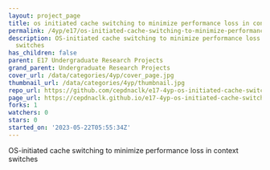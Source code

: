 ```yaml
---
layout: project_page
title: os initiated cache switching to minimize performance loss in context switches
permalink: /4yp/e17/os-initiated-cache-switching-to-minimize-performance-loss-in-context-switches/
description: OS-initiated cache switching to minimize performance loss in context
  switches
has_children: false
parent: E17 Undergraduate Research Projects
grand_parent: Undergraduate Research Projects
cover_url: /data/categories/4yp/cover_page.jpg
thumbnail_url: /data/categories/4yp/thumbnail.jpg
repo_url: https://github.com/cepdnaclk/e17-4yp-os-initiated-cache-switching-to-minimize-performance-loss-in-context-switches
page_url: https://cepdnaclk.github.io/e17-4yp-os-initiated-cache-switching-to-minimize-performance-loss-in-context-switches
forks: 1
watchers: 0
stars: 0
started_on: '2023-05-22T05:55:34Z'
---
```


OS-initiated cache switching to minimize performance loss in context switches